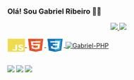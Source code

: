 


### Olá! Sou Gabriel Ribeiro 👨‍💻


<div align="center">
  <a href="https://github.com/DevGabrielrr">
  <img height="180em" src="https://github-readme-stats.vercel.app/api?username=DevGabrielrr&show_icons=true&theme=dark&include_all_commits=true&count_private=true"/>
  <img height="180em" src="https://github-readme-stats.vercel.app/api/top-langs/?username=DevGabrielrr&layout=compact&langs_count=7&theme=dark"/>
</div>
  
<div style="display: inline_block"><br>
   <img align="center" alt="Gabriel-Js" height="30" width="40" src="https://raw.githubusercontent.com/devicons/devicon/master/icons/javascript/javascript-plain.svg">
   <img align="center" alt="Gabriel-HTML" height="30" width="40" src="https://raw.githubusercontent.com/devicons/devicon/master/icons/html5/html5-original.svg">
   <img align="center" alt="Gabriel-CSS" height="30" width="40" src="https://raw.githubusercontent.com/devicons/devicon/master/icons/css3/css3-original.svg">
   <img align="center" alt="Gabriel-PHP" height="30" width="40" src="https://img.shields.io/badge/PHP-777BB4?style=for-the-badge&logo=php&logoColor=white">
 </div>
  
  ##
  
  <div>
    <a href="https://www.instagram.com/bieelrodriguez/" target="_blank"><img src="https://img.shields.io/badge/-Instagram-%23E4405F?style=for-the-badge&logo=instagram&logoColor=white" target="_blank"></a>
     <a href = "mailto: bieelrr4@gmail.com"><img src="https://img.shields.io/badge/-Gmail-%23333?style=for-the-badge&logo=gmail&logoColor=white" target="_blank"></a>
     <a href="https://www.linkedin.com/in/gabriel-rodrigues-4965881b9/" target="_blank"><img src="https://img.shields.io/badge/-LinkedIn-%230077B5?style=for-the-badge&logo=linkedin&logoColor=white" target="_blank"></a> 
     
 
</div>

